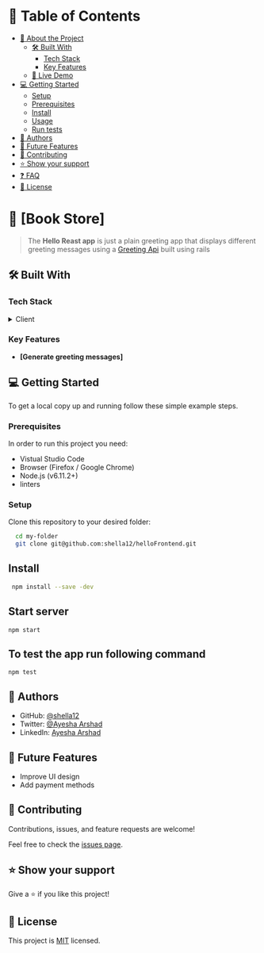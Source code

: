 # 📗 Table of Contents

- [📖 About the Project](#about-project)
  - [🛠 Built With](#built-with)
    - [Tech Stack](#tech-stack)
    - [Key Features](#key-features)
  - [🚀 Live Demo](#live-demo)
- [💻 Getting Started](#getting-started)
  - [Setup](#setup)
  - [Prerequisites](#prerequisites)
  - [Install](#install)
  - [Usage](#usage)
  - [Run tests](#run-tests)
- [👥 Authors](#authors)
- [🔭 Future Features](#future-features)
- [🤝 Contributing](#contributing)
- [⭐️ Show your support](#support)
- [❓ FAQ](#faq)
- [📝 License](#license)

# 📖 [Book Store] <a name="about-project"></a>

> The **Hello Reast app** is just a plain greeting app that displays different  greeting messages using a [Greeting Api](https://github.com/shella12/helloBackend) built using rails

## 🛠 Built With <a name="built-with"></a>

### Tech Stack <a name="tech-stack"></a>
<details>
  <summary>Client</summary>
  <ul>
    <li><a href="https://reactjs.org/">React.js</a></li>
  </ul>
</details>

### Key Features <a name="key-features"></a>

- **[Generate greeting messages]**

## 💻 Getting Started <a name="getting-started"></a>

To get a local copy up and running follow these simple example steps.

### Prerequisites

In order to run this project you need:
- Vistual Studio Code
- Browser (Firefox / Google Chrome)
- Node.js (v6.11.2+)
- linters

### Setup

Clone this repository to your desired folder:

```sh
  cd my-folder
  git clone git@github.com:shella12/helloFrontend.git
```

## Install

```sh
 npm install --save -dev
```

## Start server

``` npm start ```

## To test the app run following command

``` npm test ```

## 👥 Authors <a name="authors"></a>

- GitHub: [@shella12](https://github.com/shella12)
- Twitter: [@Ayesha Arshad](https://twitter.com/AyeshaA03712974)
- LinkedIn: [Ayesha Arshad](https://www.linkedin.com/in/ayesha-arshad-a690a015a/)

## 🔭 Future Features <a name="future-features"></a>

- Improve UI design
- Add payment methods

## 🤝 Contributing <a name="contributing"></a>

Contributions, issues, and feature requests are welcome!

Feel free to check the [issues page](../../issues/).

## ⭐️ Show your support <a name="support"></a>

Give a ⭐️ if you like this project!

## 📝 License <a name="license"></a>

This project is [MIT](./LICENSE) licensed.
